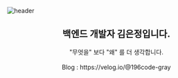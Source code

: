 ![header](https://capsule-render.vercel.app/api?type=waving&color=auto&height=280&section=header&text=Hello!&fontSize=70&animation=fadeIn&fontAlignY=38&desc=Nice%20to%20meet%20you&descAlignY=60)

<div align="center"> <h2> 백엔드 개발자 김은정입니다. </h2> </div>

<div align="center"> "무엇을" 보다 "왜" 를 더 생각합니다. </div>



</br>

<div align="center"> Blog : https://velog.io/@196code-gray </div>
